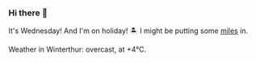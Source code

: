 ### Hi there :wave:

It's Wednesday! And I'm on holiday! :desert_island: I might be putting some [miles](https://www.strava.com/athletes/889963) in.

Weather in Winterthur: overcast, at +4°C.
